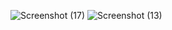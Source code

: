 ![Screenshot (17)](https://github.com/user-attachments/assets/bb88d326-064b-4703-a062-1bc7b06d0f31)
![Screenshot (13)](https://github.com/user-attachments/assets/a85cfff7-3001-4ba0-9360-080b66f56523)
